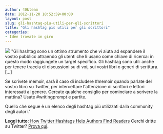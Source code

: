 ```yaml
---
author: 40kteam
date: 2012-11-20 10:52:59+00:00
layout: post
slug: gli-hashtag-piu-utili-per-gli-scrittori
title: "Gli hashtag più utili per gli scrittori"
categories:
- Idee trovate in giro
---
```


![](http://40k.it/wp-content/uploads/2012/11/Twitter-Wallpapers-2010-2.jpeg) "Gli hashtag sono un ottimo strumento che vi aiuta ad espandere il vostro pubblico attraendo gli utenti che li usano come chiave di ricerca: in questo modo raggiungete un target specifico. Gli hashtag sono utili anche per tenere traccia di discussioni su di voi, sui vostri libri o generi di scrittura. [...]

Se scrivete memoir, sarà il caso di includere #memoir quando parlate del vostro libro su Twitter, per intercettare l'attenzione di scrittori e lettori interessati al genere. Cercate qualche consiglio per cominciare a scrivere la mattina? Usate #writingprompt e partite.

Quello che segue è un elenco degli hashtag più utilizzati dalla community degli autori." 

**Leggi tutto:** [How Twitter Hashtags Help Authors Find Readers](http://www.thebookdesigner.com/2012/11/frances-caballo/)
Cerchi dritte su Twitter? [Prova qui](http://40k.it/twitter-news-e-comunicazione/).
